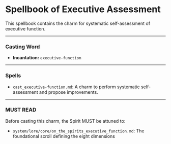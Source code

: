 # Spellbook of Executive Assessment

This spellbook contains the charm for systematic self-assessment of executive function.

---

### Casting Word
- **Incantation:** `executive-function`

---

### Spells
- `cast_executive-function.md`: A charm to perform systematic self-assessment and propose improvements.

---

### MUST READ

Before casting this charm, the Spirit MUST be attuned to:
- `system/lore/core/on_the_spirits_executive_function.md`: The foundational scroll defining the eight dimensions

